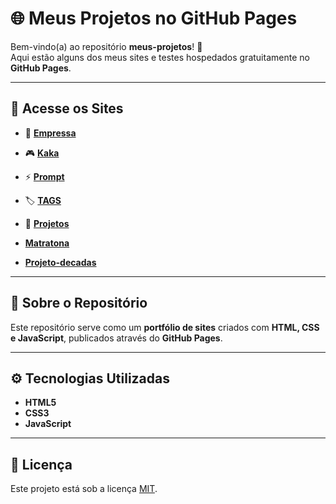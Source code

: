 # 🌐 Meus Projetos no GitHub Pages

Bem-vindo(a) ao repositório **meus-projetos**! 🚀  
Aqui estão alguns dos meus sites e testes hospedados gratuitamente no **GitHub Pages**.

---

## 🔗 Acesse os Sites

- 🏢 [**Empressa**](https://samueltenoriodasilva-ui.github.io/meus-projetos/empressa/)
- 🎮 [**Kaka**](https://samueltenoriodasilva-ui.github.io/meus-projetos/kaka/)
- ⚡ [**Prompt**](https://samueltenoriodasilva-ui.github.io/meus-projetos/prompt/)
- 🏷️ [**TAGS**](https://samueltenoriodasilva-ui.github.io/meus-projetos/TAGS/)
- 📂 [**Projetos**](https://samueltenoriodasilva-ui.github.io/meus-projetos/projetos/)

-  [**Matratona**](https://samueltenoriodasilva-ui.github.io/meus-projetos/prototipo-maratona/)

-  [**Projeto-decadas**](https://samueltenoriodasilva-ui.github.io/meus-projetos/projeto-decadas/)
---

## 📌 Sobre o Repositório
Este repositório serve como um **portfólio de sites** criados com **HTML, CSS e JavaScript**, publicados através do **GitHub Pages**.

---

## ⚙️ Tecnologias Utilizadas
- **HTML5**
- **CSS3**
- **JavaScript**

---

## 📜 Licença
Este projeto está sob a licença [MIT](LICENSE).
